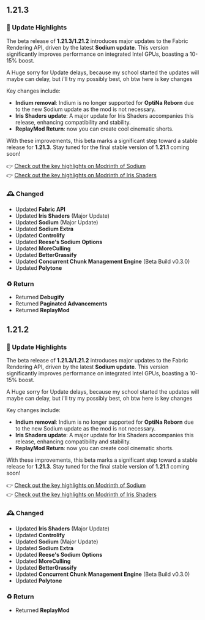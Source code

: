 ## 1.21.3

### 📰 Update Highlights  
The beta release of **1.21.3/1.21.2** introduces major updates to the Fabric Rendering API, driven by the latest **Sodium update**. This version significantly improves performance on integrated Intel GPUs, boasting a 10-15% boost.  

A Huge sorry for Update delays, because my school started the updates will maybe can delay, but i'll try my possibly best, oh btw here is key changes 

Key changes include:  
- **Indium removal**: Indium is no longer supported for **OptiNa Reborn** due to the new Sodium update as the mod is not necessary.
- **Iris Shaders update**: A major update for Iris Shaders accompanies this release, enhancing compatibility and stability.  
- **ReplayMod Return**: now you can create cool cinematic shorts.

With these improvements, this beta marks a significant step toward a stable release for **1.21.3**. Stay tuned for the final stable version of **1.21.1** coming soon!

👉 [Check out the key highlights on Modrinth of Sodium](https://modrinth.com/mod/sodium/version/mc1.21.1-0.6.0-fabric)  
👉 [Check out the key highlights on Modrinth of Iris Shaders](https://modrinth.com/mod/iris/version/1.8.0+1.21.3-fabric)

### 🕰️ Changed
- Updated **Fabric API**
- Updated **Iris Shaders** (Major Update)
- Updated **Sodium** (Major Update)
- Updated **Sodium Extra**
- Updated **Controlify**
- Updated **Reese's Sodium Options**
- Updated **MoreCulling**
- Updated **BetterGrassify**
- Updated **Concurrent Chunk Management Engine** (Beta Build v0.3.0)
- Updated **Polytone**
    
### ♻️ Return
- Returned **Debugify**
- Returned **Paginated Advancements**
- Returned **ReplayMod**

## 1.21.2

### 📰 Update Highlights  
The beta release of **1.21.3/1.21.2** introduces major updates to the Fabric Rendering API, driven by the latest **Sodium update**. This version significantly improves performance on integrated Intel GPUs, boasting a 10-15% boost.  

A Huge sorry for Update delays, because my school started the updates will maybe can delay, but i'll try my possibly best, oh btw here is key changes 

Key changes include:  
- **Indium removal**: Indium is no longer supported for **OptiNa Reborn** due to the new Sodium update as the mod is not necessary.
- **Iris Shaders update**: A major update for Iris Shaders accompanies this release, enhancing compatibility and stability.  
- **ReplayMod Return**: now you can create cool cinematic shorts.

With these improvements, this beta marks a significant step toward a stable release for **1.21.3**. Stay tuned for the final stable version of **1.21.1** coming soon!

👉 [Check out the key highlights on Modrinth of Sodium](https://modrinth.com/mod/sodium/version/mc1.21.1-0.6.0-fabric)  
👉 [Check out the key highlights on Modrinth of Iris Shaders](https://modrinth.com/mod/iris/version/1.8.0+1.21.3-fabric)


### 🕰️ Changed
- Updated **Iris Shaders** (Major Update)
- Updated **Controlify**
- Updated **Sodium** (Major Update)
- Updated **Sodium Extra**
- Updated **Reese's Sodium Options**
- Updated **MoreCulling**
- Updated **BetterGrassify**
- Updated **Concurrent Chunk Management Engine** (Beta Build v0.3.0)
- Updated **Polytone**

### ♻️ Return
- Returned **ReplayMod**
